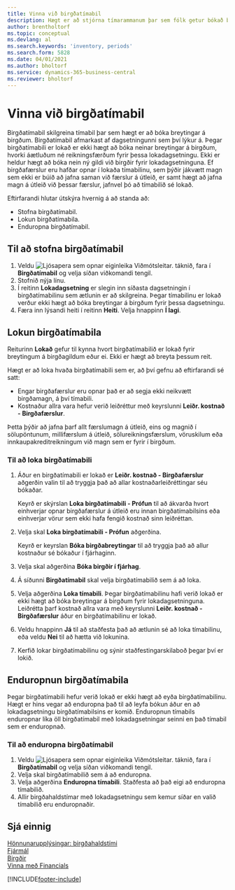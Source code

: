 ```yaml
---
title: Vinna við birgðatímabil
description: Hægt er að stjórna tímarammanum þar sem fólk getur bókað breytingar á birgðum með því að skilgreina birgðatímabil.
author: brentholtorf
ms.topic: conceptual
ms.devlang: al
ms.search.keywords: 'inventory, periods'
ms.search.form: 5828
ms.date: 04/01/2021
ms.author: bholtorf
ms.service: dynamics-365-business-central
ms.reviewer: bholtorf
---
```

# <a name="work-with-inventory-periods"></a>Vinna við birgðatímabil

Birgðatímabil skilgreina tímabil þar sem hægt er að bóka breytingar á birgðum. Birgðatímabil afmarkast af dagsetningunni sem því lýkur á. Þegar birgðatímabili er lokað er ekki hægt að bóka neinar breytingar á birgðum, hvorki áætluðum né reikningsfærðum fyrir þessa lokadagsetningu. Ekki er heldur hægt að bóka nein ný gildi við birgðir fyrir lokadagsetninguna. Ef birgðafærslur eru hafðar opnar í lokaða tímabilinu, sem þýðir jákvætt magn sem ekki er búið að jafna saman við færslur á útleið, er samt hægt að jafna magn á útleið við þessar færslur, jafnvel þó að tímabilið sé lokað.  

Eftirfarandi hlutar útskýra hvernig á að standa að:

* Stofna birgðatímabil.  
* Lokun birgðatímabila.  
* Enduropna birgðatímabil.  

## <a name="to-create-an-inventory-period"></a>Til að stofna birgðatímabil

1. Veldu ![Ljósapera sem opnar eiginleika Viðmótsleitar.](media/ui-search/search_small.png "Segðu mér hvað þú vilt gera") táknið, fara í **Birgðatímabil** og velja síðan viðkomandi tengil.  
2. Stofnið nýja línu.  
3. Í reitinn **Lokadagsetning** er slegin inn síðasta dagsetningin í birgðatímabilinu sem ætlunin er að skilgreina. Þegar tímabilinu er lokað verður ekki hægt að bóka breytingar á birgðum fyrir þessa dagsetningu.  
4. Færa inn lýsandi heiti í reitinn **Heiti**. Velja hnappinn **Í lagi**.  

## <a name="closing-inventory-periods"></a>Lokun birgðatímabila

Reiturinn **Lokað** gefur til kynna hvort birgðatímabilið er lokað fyrir breytingum á birgðagildum eður ei. Ekki er hægt að breyta þessum reit.  

Hægt er að loka hvaða birgðatímabili sem er, að því gefnu að eftirfarandi sé satt:  

* Engar birgðafærslur eru opnar það er að segja ekki neikvætt birgðamagn, á því tímabili.  
* Kostnaður allra vara hefur verið leiðréttur með keyrslunni **Leiðr. kostnað - Birgðafærslur**.  

Þetta þýðir að jafna þarf allt færslumagn á útleið, eins og magnið í sölupöntunum, millifærslum á útleið, sölureikningsfærslum, vöruskilum eða innkaupakreditreikningum við magn sem er fyrir í birgðum.  

### <a name="to-close-an-inventory-period"></a>Til að loka birgðatímabili

1. Áður en birgðatímabili er lokað er **Leiðr. kostnað - Birgðafærslur** aðgerðin valin til að tryggja það að allar kostnaðarleiðréttingar séu bókaðar.

    Keyrð er skýrslan **Loka birgðatímabili - Prófun** til að ákvarða hvort einhverjar opnar birgðafærslur á útleið eru innan birgðatímabilsins eða einhverjar vörur sem ekki hafa fengið kostnað sinn leiðréttan.  
2. Velja skal **Loka birgðatímabili - Prófun** aðgerðina.  

    Keyrð er keyrslan **Bóka birgðabreytingar** til að tryggja það að allur kostnaður sé bókaður í fjárhaginn.  
3. Velja skal aðgerðina **Bóka birgðir í fjárhag**.  
4. Á síðunni **Birgðatímabil** skal velja birgðatímabilið sem á að loka.  
5. Velja aðgerðina **Loka tímabili**. Þegar birgðatímabilinu hafi verið lokað er ekki hægt að bóka breytingar á birgðum fyrir lokadagsetninguna. Leiðrétta þarf kostnað allra vara með keyrslunni **Leiðr. kostnað - Birgðafærslur** áður en birgðatímabilinu er lokað.  
6. Veldu hnappinn **Já** til að staðfesta það að ætlunin sé að loka tímabilinu, eða veldu **Nei** til að hætta við lokunina.  
7. Kerfið lokar birgðatímabilinu og sýnir staðfestingarskilaboð þegar því er lokið.  

## <a name="reopening-inventory-periods"></a>Enduropnun birgðatímabila
Þegar birgðatímabili hefur verið lokað er ekki hægt að eyða birgðatímabilinu. Hægt er hins vegar að enduropna það til að leyfa bókun áður en að lokadagsetningu birgðatímabilsins er komið. Enduropnun tímabils enduropnar líka öll birgðatímabil með lokadagsetningar seinni en það tímabil sem er enduropnað.  

### <a name="to-reopen-an-inventory-period"></a>Til að enduropna birgðatímabil
1. Veldu ![Ljósapera sem opnar eiginleika Viðmótsleitar.](media/ui-search/search_small.png "Segðu mér hvað þú vilt gera") táknið, fara í **Birgðatímabil** og velja síðan viðkomandi tengil.  
2. Velja skal birgðatímabilið sem á að enduropna.  
3. Velja aðgerðina **Enduropna tímabili**. Staðfesta að það eigi að enduropna tímabilið.  
4. Allir birgðahaldstímar með lokadagsetningu sem kemur síðar en valið tímabilið eru enduropnaðir.  

## <a name="see-also"></a>Sjá einnig
[Hönnunarupplýsingar: birgðahaldstími](design-details-inventory-periods.md)  
[Fjármál](finance.md)  
[Birgðir](inventory-manage-inventory.md)  
[Vinna með Financials](ui-work-product.md)


[!INCLUDE[footer-include](includes/footer-banner.md)]
